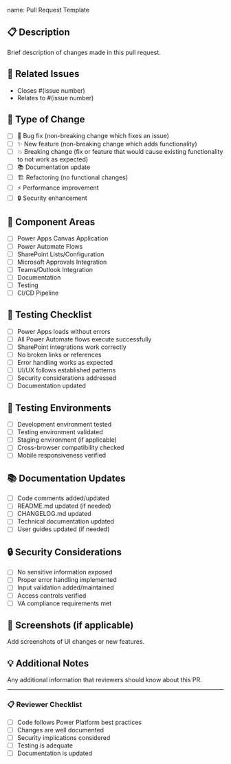 <!--
   Copyright 2025 Kyle J. Coder

   Licensed under the Apache License, Version 2.0 (the "License");
   you may not use this file except in compliance with the License.
   You may obtain a copy of the License at

       http://www.apache.org/licenses/LICENSE-2.0

   Unless required by applicable law or agreed to in writing, software
   distributed under the License is distributed on an "AS IS" BASIS,
   WITHOUT WARRANTIES OR CONDITIONS OF ANY KIND, either express or implied.
   See the License for the specific language governing permissions and
   limitations under the License.
-->

name: Pull Request Template

## 📋 Description
Brief description of changes made in this pull request.

## 🔗 Related Issues
- Closes #(issue number)
- Relates to #(issue number)

## 🧪 Type of Change
- [ ] 🐛 Bug fix (non-breaking change which fixes an issue)
- [ ] ✨ New feature (non-breaking change which adds functionality)
- [ ] 💥 Breaking change (fix or feature that would cause existing functionality to not work as expected)
- [ ] 📚 Documentation update
- [ ] 🏗️ Refactoring (no functional changes)
- [ ] ⚡ Performance improvement
- [ ] 🔒 Security enhancement

## 🎯 Component Areas
- [ ] Power Apps Canvas Application
- [ ] Power Automate Flows
- [ ] SharePoint Lists/Configuration
- [ ] Microsoft Approvals Integration
- [ ] Teams/Outlook Integration
- [ ] Documentation
- [ ] Testing
- [ ] CI/CD Pipeline

## 🧪 Testing Checklist
- [ ] Power Apps loads without errors
- [ ] All Power Automate flows execute successfully
- [ ] SharePoint integrations work correctly
- [ ] No broken links or references
- [ ] Error handling works as expected
- [ ] UI/UX follows established patterns
- [ ] Security considerations addressed
- [ ] Documentation updated

## 📱 Testing Environments
- [ ] Development environment tested
- [ ] Testing environment validated
- [ ] Staging environment (if applicable)
- [ ] Cross-browser compatibility checked
- [ ] Mobile responsiveness verified

## 📚 Documentation Updates
- [ ] Code comments added/updated
- [ ] README.md updated (if needed)
- [ ] CHANGELOG.md updated
- [ ] Technical documentation updated
- [ ] User guides updated (if needed)

## 🔒 Security Considerations
- [ ] No sensitive information exposed
- [ ] Proper error handling implemented
- [ ] Input validation added/maintained
- [ ] Access controls verified
- [ ] VA compliance requirements met

## 📸 Screenshots (if applicable)
Add screenshots of UI changes or new features.

## 💡 Additional Notes
Any additional information that reviewers should know about this PR.

---

### 📋 Reviewer Checklist
- [ ] Code follows Power Platform best practices
- [ ] Changes are well documented
- [ ] Security implications considered
- [ ] Testing is adequate
- [ ] Documentation is updated
